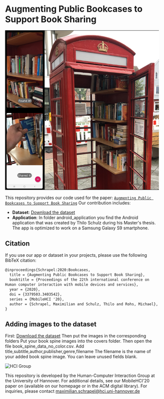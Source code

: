 # Augmenting Public Bookcases to Support Book Sharing

![Teaser Image](/Bookcase_teaser.png)


This repository provides our code used for the paper: 
[`Augmenting Public Bookcases to Support Book Sharing`](https://hci.uni-hannover.de/papers/Schrapel2020_Augmenting_Public_Bookcases.pdf)
Our contribution includes:
- **Dataset**: [Download the dataset](https://drive.google.com/file/d/1ORzsnQ9cH193VQWvrV8S2hC-qPxRQSvA/view?usp=sharing)
- **Application**: In folder android_application you find the Android application that was created by Thilo Schulz during his Master's thesis. The app is optimized to work on a Samsung Galaxy S9 smartphone.


## Citation
If you use our app or dataset in your projects, please use the following BibTeX citation:
```
@inproceedings{Schrapel:2020:Bookcases,
  title = {Augmenting Public Bookcases to Support Book Sharing},
  booktitle = {Proceedings of the 22th international conference on Human computer interaction with mobile devices and services},
  year = {2020},
  doi = {3379503.3403542},
  series = {MobileHCI '20},
  author = {Schrapel, Maximilian and Schulz, Thilo and Rohs, Michael}, 
}
```

## Adding images to the dataset

First: [Download the dataset](https://drive.google.com/file/d/1ORzsnQ9cH193VQWvrV8S2hC-qPxRQSvA/view?usp=sharing)
Then put the images in the corresponding folders
Put your book spine images into the covers folder.
Then open the file book_spine_data_no_color.csv.
Add title,subtitle,author,publisher,genre,filename
The filename is the name of your added book spine image.
You can leave unused fields blank. 


![HCI Group](https://hci.uni-hannover.de/static/logo.png)


This repository is developed by the Human-Computer Interaction Group at the University of Hannover. For additional details, see our MobileHCI'20 paper on (available on our homepage or in the ACM digital library). 
For inquiries, please contact maximilian.schrapel@hci.uni-hannover.de

